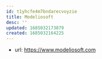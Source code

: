 ```yaml
---
id: t1yhcfe4m7bndarecvoyzie
title: Modeliosoft
desc: ''
updated: 1685032173879
created: 1685032164225
---
```


- url: https://www.modeliosoft.com